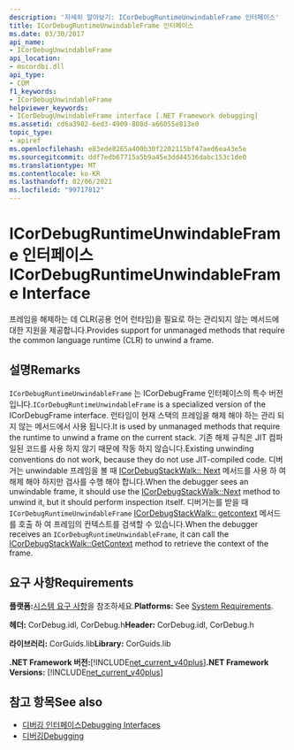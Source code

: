 ```yaml
---
description: '자세히 알아보기: ICorDebugRuntimeUnwindableFrame 인터페이스'
title: ICorDebugRuntimeUnwindableFrame 인터페이스
ms.date: 03/30/2017
api_name:
- ICorDebugUnwindableFrame
api_location:
- mscordbi.dll
api_type:
- COM
f1_keywords:
- ICorDebugUnwindableFrame
helpviewer_keywords:
- ICorDebugUnwindableFrame interface [.NET Framework debugging]
ms.assetid: cd6a3982-6ed3-4909-808d-a66055e813e0
topic_type:
- apiref
ms.openlocfilehash: e83ede8265a400b30f2202115bf47aed6ea43e5e
ms.sourcegitcommit: ddf7edb67715a5b9a45e3dd44536dabc153c1de0
ms.translationtype: MT
ms.contentlocale: ko-KR
ms.lasthandoff: 02/06/2021
ms.locfileid: "99717812"
---
```

# <a name="icordebugruntimeunwindableframe-interface"></a><span data-ttu-id="96e8f-103">ICorDebugRuntimeUnwindableFrame 인터페이스</span><span class="sxs-lookup"><span data-stu-id="96e8f-103">ICorDebugRuntimeUnwindableFrame Interface</span></span>

<span data-ttu-id="96e8f-104">프레임을 해제하는 데 CLR(공용 언어 런타임)을 필요로 하는 관리되지 않는 메서드에 대한 지원을 제공합니다.</span><span class="sxs-lookup"><span data-stu-id="96e8f-104">Provides support for unmanaged methods that require the common language runtime (CLR) to unwind a frame.</span></span>  
  
## <a name="remarks"></a><span data-ttu-id="96e8f-105">설명</span><span class="sxs-lookup"><span data-stu-id="96e8f-105">Remarks</span></span>  

 <span data-ttu-id="96e8f-106">`ICorDebugRuntimeUnwindableFrame` 는 ICorDebugFrame 인터페이스의 특수 버전입니다.</span><span class="sxs-lookup"><span data-stu-id="96e8f-106">`ICorDebugRuntimeUnwindableFrame` is a specialized version of the ICorDebugFrame interface.</span></span> <span data-ttu-id="96e8f-107">런타임이 현재 스택의 프레임을 해제 해야 하는 관리 되지 않는 메서드에서 사용 됩니다.</span><span class="sxs-lookup"><span data-stu-id="96e8f-107">It is used by unmanaged methods that require the runtime to unwind a frame on the current stack.</span></span> <span data-ttu-id="96e8f-108">기존 해제 규칙은 JIT 컴파일된 코드를 사용 하지 않기 때문에 작동 하지 않습니다.</span><span class="sxs-lookup"><span data-stu-id="96e8f-108">Existing unwinding conventions do not work, because they do not use JIT-compiled code.</span></span> <span data-ttu-id="96e8f-109">디버거는 unwindable 프레임을 볼 때 [ICorDebugStackWalk:: Next](icordebugstackwalk-next-method.md) 메서드를 사용 하 여 해제 해야 하지만 검사를 수행 해야 합니다.</span><span class="sxs-lookup"><span data-stu-id="96e8f-109">When the debugger sees an unwindable frame, it should use the [ICorDebugStackWalk::Next](icordebugstackwalk-next-method.md) method to unwind it, but it should perform inspection itself.</span></span> <span data-ttu-id="96e8f-110">디버거는를 받을 때 `ICorDebugRuntimeUnwindableFrame` [ICorDebugStackWalk:: getcontext](icordebugstackwalk-getcontext-method.md) 메서드를 호출 하 여 프레임의 컨텍스트를 검색할 수 있습니다.</span><span class="sxs-lookup"><span data-stu-id="96e8f-110">When the debugger receives an `ICorDebugRuntimeUnwindableFrame`, it can call the [ICorDebugStackWalk::GetContext](icordebugstackwalk-getcontext-method.md) method to retrieve the context of the frame.</span></span>  
  
## <a name="requirements"></a><span data-ttu-id="96e8f-111">요구 사항</span><span class="sxs-lookup"><span data-stu-id="96e8f-111">Requirements</span></span>  

 <span data-ttu-id="96e8f-112">**플랫폼:**[시스템 요구 사항](../../get-started/system-requirements.md)을 참조하세요.</span><span class="sxs-lookup"><span data-stu-id="96e8f-112">**Platforms:** See [System Requirements](../../get-started/system-requirements.md).</span></span>  
  
 <span data-ttu-id="96e8f-113">**헤더:** CorDebug.idl, CorDebug.h</span><span class="sxs-lookup"><span data-stu-id="96e8f-113">**Header:** CorDebug.idl, CorDebug.h</span></span>  
  
 <span data-ttu-id="96e8f-114">**라이브러리:** CorGuids.lib</span><span class="sxs-lookup"><span data-stu-id="96e8f-114">**Library:** CorGuids.lib</span></span>  
  
 <span data-ttu-id="96e8f-115">**.NET Framework 버전:**[!INCLUDE[net_current_v40plus](../../../../includes/net-current-v40plus-md.md)]</span><span class="sxs-lookup"><span data-stu-id="96e8f-115">**.NET Framework Versions:** [!INCLUDE[net_current_v40plus](../../../../includes/net-current-v40plus-md.md)]</span></span>  
  
## <a name="see-also"></a><span data-ttu-id="96e8f-116">참고 항목</span><span class="sxs-lookup"><span data-stu-id="96e8f-116">See also</span></span>

- [<span data-ttu-id="96e8f-117">디버깅 인터페이스</span><span class="sxs-lookup"><span data-stu-id="96e8f-117">Debugging Interfaces</span></span>](debugging-interfaces.md)
- [<span data-ttu-id="96e8f-118">디버깅</span><span class="sxs-lookup"><span data-stu-id="96e8f-118">Debugging</span></span>](index.md)
